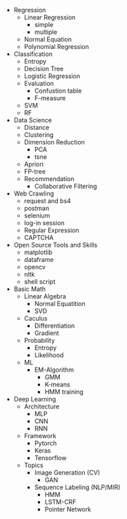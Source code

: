 * Regression
    * Linear Regression
        * simple
        * multiple
    * Normal Equation
    * Polynomial Regression
* Classification 
    * Entropy
    * Decision Tree
    * Logistic Regression
    * Evaluation
        * Confustion table
        * F-measure
    * SVM
    * RF
* Data Science
    * Distance
    * Clustering
    * Dimension Reduction
        * PCA
        * tsne
    * Apriori
    * FP-tree
    * Recommendation
        * Collaborative Filtering
* Web Crawling
    * request and bs4
    * postman
    * selenium
    * log-in session
    * Regular Expression 
    * CAPTCHA
* Open Source Tools and Skills
   * matplotlib
   * dataframe
   * opencv
   * nltk
   * shell script
* Basic Math
    * Linear Algebra
        * Normal Equatition
        * SVD
    * Caculus
        * Differentiation
        * Gradient 
    * Probability
        * Entropy
        * Likelihood
    * ML
        * EM-Algorithm
            * GMM
            * K-means
            * HMM training
* Deep Learning
    * Architecture
        * MLP
        * CNN
        * RNN
    * Framework
        * Pytorch
        * Keras
        * Tensorflow
    * Topics
        * Image Generation (CV)
            * GAN
        * Sequence Labeling (NLP/MIR)
            * HMM
            * LSTM-CRF
            * Pointer Network
